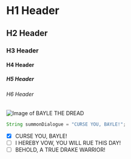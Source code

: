 # H1 Header
## H2 Header
### H3 Header
#### H4 Header
##### H5 Header
###### H6 Header

![Image of BAYLE THE DREAD](https://eldenring.wiki.fextralife.com/file/Elden-Ring/bayle_the_dread_bosses_elden_ring_wiki_1200px.png)

``` Java
String summonDialogue = "CURSE YOU, BAYLE!";
```

- [x] CURSE YOU, BAYLE!
- [ ] I HEREBY VOW, YOU WILL RUE THIS DAY!
- [ ] BEHOLD, A TRUE DRAKE WARRIOR!
